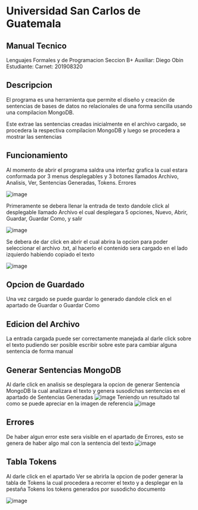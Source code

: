 # Universidad San Carlos de Guatemala
## Manual Tecnico


Lenguajes Formales y de Programacion
Seccion B+
Auxiliar: Diego Obin
Estudiante: 
Carnet: 201908320
## Descripcion

El programa es una herramienta que permite el diseño y creación de sentencias de bases de datos no relacionales de una forma sencilla usando una compilacion MongoDB. 

Este extrae las sentencias creadas inicialmente en el archivo cargado, se procedera la respectiva compilacion MongoDB y luego se procedera a mostrar las sentencias 


## Funcionamiento

Al momento de abrir el programa saldra una interfaz grafica la cual estara conformada por 3 menus desplegables y 3 botones llamados Archivo, Analisis, Ver, Sentencias Generadas, Tokens. Errores

![image](https://user-images.githubusercontent.com/98990317/235394112-0b5891f0-e0df-41a2-ba23-e3165cb1a9f6.png)


Primeramente se debera llenar la entrada de texto dandole click al desplegable llamado Archivo el cual desplegara 5 opciones, Nuevo, Abrir, Guardar, Guardar Como, y salir

![image](https://user-images.githubusercontent.com/98990317/235394312-1e921307-dca6-4d09-9d72-41dc398bd6fd.png)


Se debera de dar click en abrir el cual abrira la opcion para poder seleccionar el archivo .txt, al hacerlo el contenido sera cargado en el lado izquierdo habiendo copiado el texto

![image](https://user-images.githubusercontent.com/98990317/235394355-b9988db9-7bf2-45a7-8f79-ac118487c96c.png)


## Opcion de Guardado 
Una vez cargado se puede guardar lo generado dandole click en el apartado de Guardar o Guardar Como

## Edicion del Archivo 

La entrada cargada puede ser correctamente manejada al darle click sobre el texto pudiendo ser posible escribir sobre este para cambiar alguna sentencia de forma manual

## Generar Sentencias MongoDB

Al darle click en analisis se desplegara la opcion de generar Sentencia MongoDB la cual analizara el texto y genera susodichas sentencias en el apartado de Sentencias Generadas 
![image](https://user-images.githubusercontent.com/98990317/235394396-9f01ff94-e15e-46e3-a491-22dd5145405c.png)
Teniendo un resultado tal como se puede apreciar en la imagen de referencia
![image](https://user-images.githubusercontent.com/98990317/235394382-e2c9ca34-3cce-4a53-ad28-140f6f6ea1d1.png)


## Errores

De haber algun error este sera visible en el apartado de Errores, esto se genera de haber algo mal con la sentencia del texto
![image](https://user-images.githubusercontent.com/98990317/235395434-41e5a06f-dd6e-434a-8cb2-fd9a639fdcd3.png)


## Tabla Tokens

Al darle click en el apartado Ver se abrirla la opcion de poder generar la tabla de Tokens la cual procedera a recorrer el texto y a desplegar en la pestaña Tokens los tokens generados por susodicho documento

![image](https://user-images.githubusercontent.com/98990317/235395605-de123af6-720e-42ab-8444-ebf583098ff8.png)

